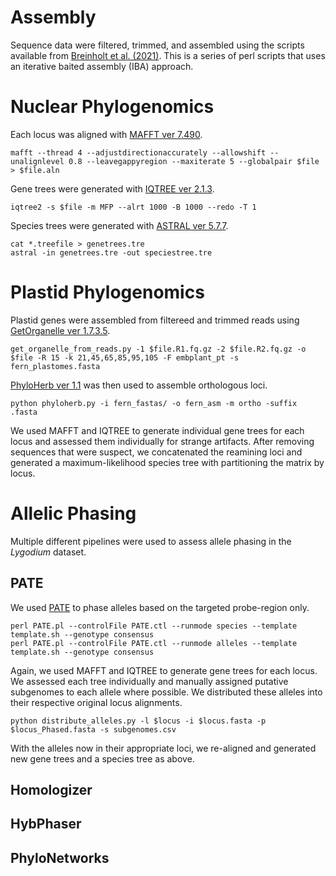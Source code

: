 # Assembly 
Sequence data were filtered, trimmed, and assembled using the scripts available from [Breinholt et al. (2021)](https://bsapubs.onlinelibrary.wiley.com/doi/full/10.1002/aps3.11406). This is a series of perl scripts that uses an iterative baited assembly (IBA) approach. 

# Nuclear Phylogenomics
Each locus was aligned with [MAFFT ver 7.490](https://academic.oup.com/nar/article/33/2/511/2549118?login=false). 
```
mafft --thread 4 --adjustdirectionaccurately --allowshift --unalignlevel 0.8 --leavegappyregion --maxiterate 5 --globalpair $file > $file.aln
```

Gene trees were generated with [IQTREE ver 2.1.3](https://academic.oup.com/mbe/article/37/5/1530/5721363). 
```
iqtree2 -s $file -m MFP --alrt 1000 -B 1000 --redo -T 1
```

Species trees were generated with [ASTRAL ver 5.7.7](https://bmcbioinformatics.biomedcentral.com/articles/10.1186/s12859-018-2129-y). 
```
cat *.treefile > genetrees.tre 
astral -in genetrees.tre -out speciestree.tre 
```

# Plastid Phylogenomics 
Plastid genes were assembled from filtereed and trimmed reads using [GetOrganelle ver 1.7.3.5](https://genomebiology.biomedcentral.com/articles/10.1186/s13059-020-02154-5).  
```
get_organelle_from_reads.py -1 $file.R1.fq.gz -2 $file.R2.fq.gz -o $file -R 15 -k 21,45,65,85,95,105 -F embplant_pt -s fern_plastomes.fasta
```

[PhyloHerb ver 1.1](https://bsapubs.onlinelibrary.wiley.com/doi/10.1002/aps3.11475) was then used to assemble orthologous loci.
```
python phyloherb.py -i fern_fastas/ -o fern_asm -m ortho -suffix .fasta
```

We used MAFFT and IQTREE to generate individual gene trees for each locus and assessed them individually for strange artifacts. After removing sequences that were suspect, we concatenated the reamining loci and generated a maximum-likelihood species tree with partitioning the matrix by locus. 

# Allelic Phasing 

Multiple different pipelines were used to assess allele phasing in the <i>Lygodium</i> dataset. 

## PATE
We used [PATE](https://www.biorxiv.org/content/10.1101/2021.05.04.442457v1) to phase alleles based on the targeted probe-region only. 
```
perl PATE.pl --controlFile PATE.ctl --runmode species --template template.sh --genotype consensus
perl PATE.pl --controlFile PATE.ctl --runmode alleles --template template.sh --genotype consensus
```

Again, we used MAFFT and IQTREE to generate gene trees for each locus. We assessed each tree individually and manually assigned putative subgenomes to each allele where possible. We distributed these alleles into their respective original locus alignments. 
```
python distribute_alleles.py -l $locus -i $locus.fasta -p $locus_Phased.fasta -s subgenomes.csv 
```
With the alleles now in their appropriate loci, we re-aligned and generated new gene trees and a species tree as above. 

## Homologizer 

## HybPhaser 

## PhyloNetworks
